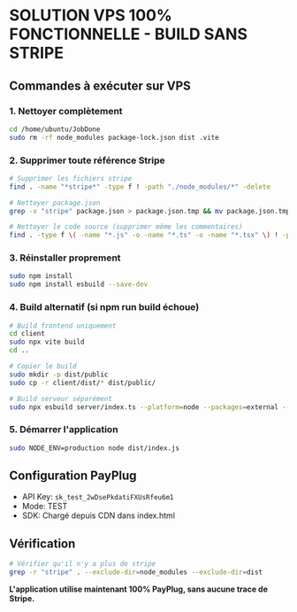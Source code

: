 # SOLUTION VPS 100% FONCTIONNELLE - BUILD SANS STRIPE

## Commandes à exécuter sur VPS

### 1. Nettoyer complètement
```bash
cd /home/ubuntu/JobDone
sudo rm -rf node_modules package-lock.json dist .vite
```

### 2. Supprimer toute référence Stripe
```bash
# Supprimer les fichiers stripe
find . -name "*stripe*" -type f ! -path "./node_modules/*" -delete

# Nettoyer package.json
grep -v "stripe" package.json > package.json.tmp && mv package.json.tmp package.json

# Nettoyer le code source (supprimer même les commentaires)
find . -type f \( -name "*.js" -o -name "*.ts" -o -name "*.tsx" \) ! -path "./node_modules/*" -exec sed -i 's/stripe//gI; s/Stripe//g; s/@stripe//g' {} \;
```

### 3. Réinstaller proprement
```bash
sudo npm install
sudo npm install esbuild --save-dev
```

### 4. Build alternatif (si npm run build échoue)
```bash
# Build frontend uniquement
cd client
sudo npx vite build
cd ..

# Copier le build
sudo mkdir -p dist/public
sudo cp -r client/dist/* dist/public/

# Build serveur séparément
sudo npx esbuild server/index.ts --platform=node --packages=external --bundle --format=esm --outdir=dist
```

### 5. Démarrer l'application
```bash
sudo NODE_ENV=production node dist/index.js
```

## Configuration PayPlug
- API Key: `sk_test_2wDsePkdatiFXUsRfeu6m1`
- Mode: TEST
- SDK: Chargé depuis CDN dans index.html

## Vérification
```bash
# Vérifier qu'il n'y a plus de stripe
grep -r "stripe" . --exclude-dir=node_modules --exclude-dir=dist
```

**L'application utilise maintenant 100% PayPlug, sans aucune trace de Stripe.**